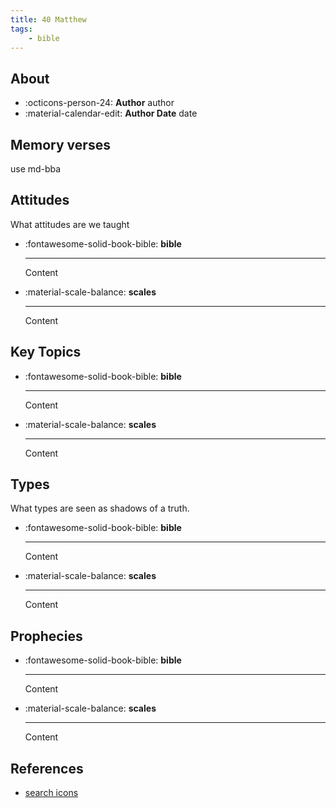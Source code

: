 ```yaml
---
title: 40 Matthew
tags: 
    - bible
---
```


## About

<div class="grid cards" markdown>

- :octicons-person-24: __Author__ author
- :material-calendar-edit: __Author Date__ date

</div>

## Memory verses


use md-bba

## Attitudes

What attitudes are we taught

<div class="grid cards" markdown>

- :fontawesome-solid-book-bible: __bible__

    ---

    Content

- :material-scale-balance: __scales__

    ---

    Content

</div>

## Key Topics

<div class="grid cards" markdown>

- :fontawesome-solid-book-bible: __bible__

    ---

    Content

- :material-scale-balance: __scales__

    ---

    Content

</div>

## Types

What types are seen as shadows of a truth.

<div class="grid cards" markdown>

- :fontawesome-solid-book-bible: __bible__

    ---

    Content

- :material-scale-balance: __scales__

    ---

    Content

</div>

## Prophecies

<div class="grid cards" markdown>

- :fontawesome-solid-book-bible: __bible__

    ---

    Content

- :material-scale-balance: __scales__

    ---

    Content

</div>

## References

- [search icons](https://squidfunk.github.io/mkdocs-material/reference/icons-emojis/)
